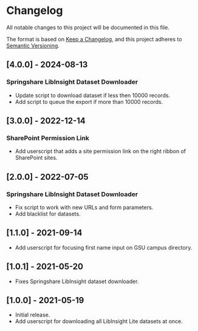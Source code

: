 # Changelog
All notable changes to this project will be documented in this file.

The format is based on [Keep a Changelog](https://keepachangelog.com/en/1.0.0/),
and this project adheres to [Semantic Versioning](https://semver.org/spec/v2.0.0.html).

## [4.0.0] - 2024-08-13
### Springshare LibInsight Dataset Downloader
- Update script to download dataset if less then 10000 records.
- Add script to queue the export if more than 10000 records.

## [3.0.0] - 2022-12-14
### SharePoint Permission Link
- Add userscript that adds a site permission link on the right ribbon of SharePoint sites.

## [2.0.0] - 2022-07-05
### Springshare LibInsight Dataset Downloader
- Fix script to work with new URLs and form parameters.
- Add blacklist for datasets.

## [1.1.0] - 2021-09-14
- Add userscript for focusing first name input on GSU campus directory.

## [1.0.1] - 2021-05-20
- Fixes Springshare LibInsight dataset downloader.

## [1.0.0] - 2021-05-19
- Initial release.
- Add userscript for downloading all LibInsight Lite datasets at once.
